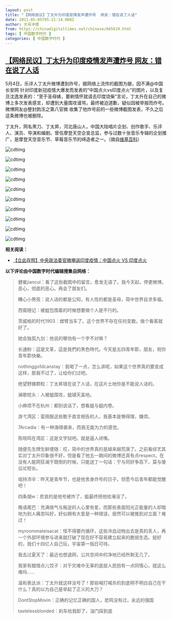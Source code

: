 ```yaml
---
layout: post
title: "【网络民议】丁太升为印度疫情发声遭炸号  网友：错在说了人话"
date: 2021-05-05T05:21:14.000Z
author: 大号冲塔
from: https://chinadigitaltimes.net/chinese/665619.html
tags: [ 中国数字时代 ]
categories: [ 中国数字时代 ]
---
```

<!--1620192074000-->
[【网络民议】丁太升为印度疫情发声遭炸号  网友：错在说了人话](https://chinadigitaltimes.net/chinese/665619.html)
------

<div>
<p>5月4日，乐评人丁太升微博遭到炸号，据网络上流传的截图为据，因不满@中国长安网 针对印度新冠疫情大爆发而发表的“中国点火vs印度点火”的图片，以及复旦沈逸发表的：“至于圣母婊，要刷情怀就请去印度烧柴”言论，丁太升在自己的微博上多次发表感言，却遭到大量围攻谩骂，最终被迫道歉，疑似因被举报而炸号。微博网友@整封韵冻之第八官微 收集了他炸号前的一些微博截图发表，不久之后这条微博也被删除。</p><p>丁太升，网名黑刀、丁太昇，河北唐山人，中国大陆唱片企划、创作歌手、乐评人、演员、导演和编剧。曾任摩登天空企宣总监，参与过数十张音乐专辑的企划推广，是摩登天空音乐节、草莓音乐节的缔造者之一。（摘自<a href="https://zh.wikipedia.org/wiki/丁太升" title="维基百科">维基百科</a>）</p><p><img src="https://chinadigitaltimes.net/chinese/files/2021/05/丁太升微博.png" alt="cdtimg" /></p><p><img src="https://chinadigitaltimes.net/chinese/files/2021/05/丁太升1.jpg" alt="cdtimg" /></p><p><img src="https://chinadigitaltimes.net/chinese/files/2021/05/丁太升2.jpg" alt="cdtimg" /></p><p><img src="https://chinadigitaltimes.net/chinese/files/2021/05/丁太升3.jpg" alt="cdtimg" /></p><p><img src="https://chinadigitaltimes.net/chinese/files/2021/05/丁太升4.jpg" alt="cdtimg" /></p><p><img src="https://chinadigitaltimes.net/chinese/files/2021/05/丁太升5.jpg" alt="cdtimg" /></p><p><img src="https://chinadigitaltimes.net/chinese/files/2021/05/丁太升6.jpg" alt="cdtimg" /></p><p><img src="https://chinadigitaltimes.net/chinese/files/2021/05/丁太升7.jpg" alt="cdtimg" /></p><p><img src="https://chinadigitaltimes.net/chinese/files/2021/05/丁太升8.jpg" alt="cdtimg" /></p><p><img src="https://chinadigitaltimes.net/chinese/files/2021/05/丁太升9.jpg" alt="cdtimg" /></p><p><strong>相关阅读：</strong></p><ul><li><a href="https://chinadigitaltimes.net/chinese/665527.html" title="【立此存照】中央政法委官微嘲讽印度疫情：中国点火 VS 印度点火">【立此存照】中央政法委官微嘲讽印度疫情：中国点火 VS 印度点火</a></li></ul><p><strong>以下评论由中国数字时代编辑搜集自网络：</strong></p><blockquote><p>健崔jiancui：看了这些截图中的留言，愈发无语了。我今天起，停更微博。恶心，彻底的恶心。再会了朋友们。</p><p>糟心小男孩：说人话的都是公知，有人性的都是圣母，简中世界自求多福。</p><p>西窗随记：被蛆包围着的时候想要做个人是不行的。</p><p>茨威格的时代1903：螳臂当车了。这个世界不存在任何变数。做个看客就好了。</p><p>她会独孤九剑：他说的哪怕有一个字不对嘛？</p><p>长通粉：這是文革，這是我們的黑色時代。今天是五四青年節，朋友，祝你青年節快樂。</p><p>nothinggo1dcanstay：我喝了一点，怎么讲呢，如果这个世界真的要变成这样，那我不过了，让给你们过吧。</p><p>绝望野猪颗粒：丁太昇错在说了人话，在这片土地你是不能说人话的。</p><p>澜歌枕头：人被蛆围攻，蛆铺天盖地。</p><p>小麻烦不在杭州：都别说话了，想看蛆与蛆内卷。</p><p>游弋湾区：蛮佩服这些敢于直言相告的人，我基本是懒得理，嫌烦。</p><p>7Arcadia：有一种海啸袭来，而我无能为力的感觉。</p><p>陈晓鸣在湾区：这是文字狱吧。就是逼人闭嘴。</p><p>随便先生牌生鲜便随：哎，简中的世界真的是越来越荒唐了。之前看综艺其实对丁太升印象很不好，但是看了他五一期间的微博还真有点respect。在没有人能网狂澜于既倒的时候，只能送丁一句话：宁与同好争高下，莫与傻瓜论短长。</p><p>瑶持沛伞：昨天是青年节，也是他舍身炸号的日子。但愿今后青年都能觉醒吧！</p><p>四条烟w：悲哀的是他号被炸了，蛆最终把他给淹没了。</p><p>晚语尾巴：充满痞气与叛逆的人心里有爱，而那些表面阳光正能量的人却暗地为别人痛苦叫好，好似拥有大爱是一种错误，居然可以被推到对立面？难过！</p><p>myroommateisacat：怪不得要内循环，这些冷血动物出去是真的丢人，再一个外部环境参与进来就打破了现在好不容易建立起来的脆弱生态。挺好的，我们十四亿人自己玩，宇宙第一指日可待。</p><p>我去过夏天了：最近也想退网，公共空间中的净地已经所剩无几了。</p><p>我家有醋借点儿饺子：对于灾难中无辜的底层人民抱有一点同情心，就这么难吗……</p><p>温和表达派：丁太升就这样没号了！那些喊打喊杀的到底明不明白自己在干什么？真的以为自己是举起了正义的大刀？</p><p>DontStopMovin：正确的记忆正确的国人，悲鸣没有过，永远的强国</p><p>tastelessblonded：刹车给我卸了，油门踩到底</p></blockquote>
</div>
